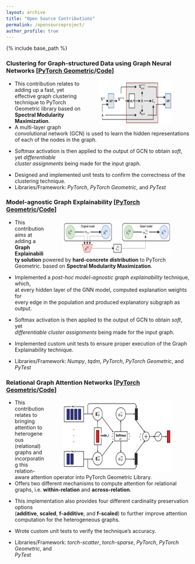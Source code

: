 ```yaml
---
layout: archive
title: "Open Source Contributions"
permalink: /opensourceproject/
author_profile: true
---
```


{% include base_path %}

### Clustering for Graph-structured Data using Graph Neural Networks   [[PyTorch Geometric](https://pytorch-geometric.readthedocs.io/en/latest/generated/torch_geometric.nn.dense.DMoNPooling.html#torch_geometric.nn.dense.DMoNPooling)/[Code](https://github.com/fork123aniket/Graph-Clustering-using-Graph-Neural-Networks-from-scratch)]

<img align="right" src="../files/pool.PNG" width=200px height=120px hspace="50">

- This contribution relates to adding up a fast, yet effective graph clustering technique to PyTorch Geometric library
based on **Spectral Modularity Maximization**.
- A multi-layer graph convolutional network (GCN) is used to learn the hidden representations of each of the nodes
in the graph.
- <p>Softmax activation is then applied to the output of GCN to obtain <i>soft</i>, yet <i>differentiable<br>
  cluster assignments</i> being made for the input graph.</p>
- Designed and implemented unit tests to confirm the correctness of the clustering technique.
- Libraries/Framework: *PyTorch*, *PyTorch Geometric*, and *PyTest*

### Model-agnostic Graph Explainability   [[PyTorch Geometric](https://pytorch-geometric.readthedocs.io/en/latest/modules/contrib.html#torch_geometric.contrib.explain.GraphMaskExplainer)/[Code](https://github.com/fork123aniket/Model-agnostic-Graph-Explainability-from-Scratch)]

<img align="right" src="../files/gmask.PNG" width=300px height=100px hspace="50">

- This contribution aims at adding a **Graph Explainability solution** powered by **hard-concrete distribution** to PyTorch Geometric.
based on **Spectral Modularity Maximization**.
- <p>Implemented a <i>post-hoc model-agnostic graph explainability</i> technique, which,<br> 
  at every hidden layer of the GNN model, computed explanation weights for<br> 
  every edge in the population and produced explanatory subgraph as output.</p>
- <p>Softmax activation is then applied to the output of GCN to obtain <i>soft</i>, yet<br> 
  <i>differentiable cluster assignments</i> being made for the input graph.</p>
- <p>Implemented custom unit tests to ensure proper execution of the Graph<br>
  Explainability technique.</p>
- Libraries/Framework: *Numpy*, *tqdm*, *PyTorch*, *PyTorch Geometric*, and *PyTest*
  
### Relational Graph Attention Networks   [[PyTorch Geometric](https://pytorch-geometric.readthedocs.io/en/latest/generated/torch_geometric.nn.conv.RGATConv.html#torch_geometric.nn.conv.RGATConv)/[Code](https://github.com/fork123aniket/Relational-Graph-Attention-from-Scratch)]

<img align="right" src="../files/rgat.PNG" width=300px height=200px hspace="50">

- This contribution relates to bringing attention to heterogeneous (relational) graphs and incorporating this
relation-aware attention operator into PyTorch Geometric Library.
- Offers two different mechanisms to compute attention for relational graphs, i.e. **within-relation** and **across-relation**.
- <p>This implementation also provides four different cardinality preservation options<br>
  (<b>additive</b>, <b>scaled</b>, <b>f-additive</b>, and <b>f-scaled</b>) to further improve attention<br> 
  computation for the heterogeneous graphs.</p>
- Wrote custom unit tests to verify the technique’s accuracy.
- <p>Libraries/Framework: <i>torch-scatter</i>, <i>torch-sparse</i>, <i>PyTorch</i>, <i>PyTorch Geometric</i>, and<br>
  <i>PyTest</i></p>
